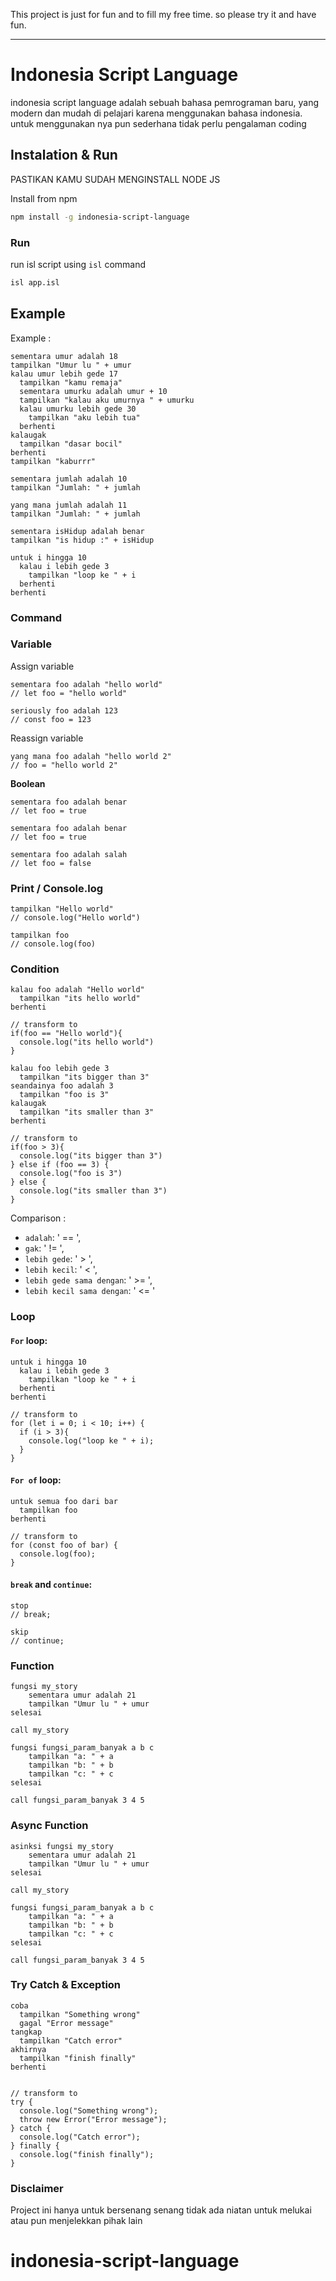 
This project is just for fun and to fill my free time. so please try it and have fun.

---

# Indonesia Script Language

indonesia script language adalah sebuah bahasa pemrograman baru, yang modern dan mudah di pelajari karena menggunakan bahasa indonesia. untuk menggunakan nya pun sederhana tidak perlu pengalaman coding 

## Instalation & Run
PASTIKAN KAMU SUDAH MENGINSTALL NODE JS

Install from npm
```bash
npm install -g indonesia-script-language
```

### Run

run isl script using `isl` command

```bash
isl app.isl
```



## Example 

Example : 

```
sementara umur adalah 18
tampilkan "Umur lu " + umur
kalau umur lebih gede 17
  tampilkan "kamu remaja"
  sementara umurku adalah umur + 10
  tampilkan "kalau aku umurnya " + umurku
  kalau umurku lebih gede 30
    tampilkan "aku lebih tua"
  berhenti
kalaugak
  tampilkan "dasar bocil"
berhenti
tampilkan "kaburrr"
```

```
sementara jumlah adalah 10
tampilkan "Jumlah: " + jumlah

yang mana jumlah adalah 11
tampilkan "Jumlah: " + jumlah

sementara isHidup adalah benar
tampilkan "is hidup :" + isHidup

untuk i hingga 10
  kalau i lebih gede 3
    tampilkan "loop ke " + i
  berhenti
berhenti
```

### Command

### Variable

Assign variable
```
sementara foo adalah "hello world"
// let foo = "hello world"

seriously foo adalah 123
// const foo = 123
```

Reassign variable
```
yang mana foo adalah "hello world 2"
// foo = "hello world 2"
```

**Boolean**

```
sementara foo adalah benar
// let foo = true

sementara foo adalah benar
// let foo = true

sementara foo adalah salah
// let foo = false
```

### Print / Console.log
```
tampilkan "Hello world"
// console.log("Hello world")

tampilkan foo
// console.log(foo)
```


### Condition

```
kalau foo adalah "Hello world"
  tampilkan "its hello world"
berhenti

// transform to
if(foo == "Hello world"){
  console.log("its hello world")
}
```

```
kalau foo lebih gede 3
  tampilkan "its bigger than 3"
seandainya foo adalah 3
  tampilkan "foo is 3"
kalaugak
  tampilkan "its smaller than 3"
berhenti

// transform to
if(foo > 3){
  console.log("its bigger than 3")
} else if (foo == 3) {
  console.log("foo is 3")
} else {
  console.log("its smaller than 3")
}
```

Comparison : 
- `adalah`: ' == ',
- `gak`: ' != ',
- `lebih gede`: ' > ',
- `lebih kecil`: ' < ',
- `lebih gede sama dengan`: ' >= ',
- `lebih kecil sama dengan`: ' <= '

### Loop

#### **`For` loop**:
```
untuk i hingga 10
  kalau i lebih gede 3
    tampilkan "loop ke " + i
  berhenti
berhenti

// transform to
for (let i = 0; i < 10; i++) {
  if (i > 3){
    console.log("loop ke " + i);
  }
}
```

#### **`For of` loop**:
```
untuk semua foo dari bar
  tampilkan foo
berhenti

// transform to
for (const foo of bar) {
  console.log(foo);
}
```

#### **`break`** and **`continue`**:
```
stop
// break;

skip
// continue;
```

### Function
```
fungsi my_story
    sementara umur adalah 21
    tampilkan "Umur lu " + umur
selesai

call my_story

fungsi fungsi_param_banyak a b c
    tampilkan "a: " + a
    tampilkan "b: " + b
    tampilkan "c: " + c
selesai

call fungsi_param_banyak 3 4 5
```

### Async Function
```
asinksi fungsi my_story
    sementara umur adalah 21
    tampilkan "Umur lu " + umur
selesai

call my_story

fungsi fungsi_param_banyak a b c
    tampilkan "a: " + a
    tampilkan "b: " + b
    tampilkan "c: " + c
selesai

call fungsi_param_banyak 3 4 5
```

### Try Catch & Exception
```
coba
  tampilkan "Something wrong"
  gagal "Error message"
tangkap
  tampilkan "Catch error"
akhirnya
  tampilkan "finish finally"
berhenti


// transform to
try {
  console.log("Something wrong");
  throw new Error("Error message");
} catch {
  console.log("Catch error");
} finally {
  console.log("finish finally");
} 
```


### Disclaimer

Project ini hanya untuk bersenang senang tidak ada niatan untuk melukai atau pun menjelekkan pihak lain


# indonesia-script-language
